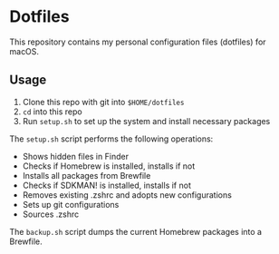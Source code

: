 # Dotfiles

This repository contains my personal configuration files (dotfiles) for macOS. 

## Usage

1. Clone this repo with git into `$HOME/dotfiles`
2. `cd` into this repo
3. Run `setup.sh` to set up the system and install necessary packages

The `setup.sh` script performs the following operations:

- Shows hidden files in Finder
- Checks if Homebrew is installed, installs if not
- Installs all packages from Brewfile
- Checks if SDKMAN! is installed, installs if not
- Removes existing .zshrc and adopts new configurations
- Sets up git configurations
- Sources .zshrc

The `backup.sh` script dumps the current Homebrew packages into a Brewfile.
